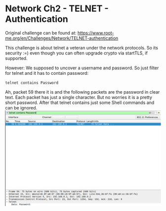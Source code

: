 # Network Ch2 - TELNET - Authentication

Original challenge can be found at: <https://www.root-me.org/en/Challenges/Network/TELNET-authentication>

This challenge is about telnet a veteran under the network protocols. So its security :=) even though you can often upgrade crypto via startTLS, if supported.

However: We supposed to uncover a username and password. So just filter for telnet and it has to contain password:
```
telnet contains Password
```
Ah, packet 59 there it is and the following packets are the password in clear text. Each packet has just a single character. But no worries it is a pretty short password. After that telnet contains just some Shell commands and can be ignored.
![Telnet Auth in Wireshark](telnet.png)